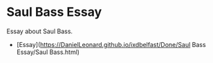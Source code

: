 Saul Bass Essay
========================
Essay about Saul Bass.


+ [Essay](https://DanielLeonard.github.io/ixdbelfast/Done/Saul Bass Essay/Saul Bass.html) 

